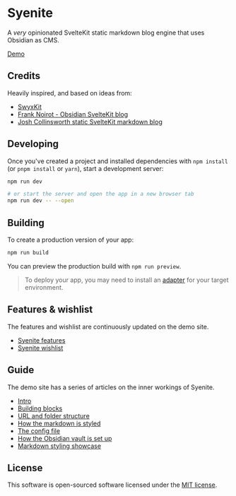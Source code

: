 # Syenite

A *very* opinionated SvelteKit static markdown blog engine that uses Obsidian as CMS.

[Demo](https://syenite.vercel.app/)

## Credits

Heavily inspired, and based on ideas from:

- [SwyxKit](https://github.com/swyxio/swyxkit)
- [Frank Noirot - Obsidian SvelteKit blog](https://github.com/franknoirot/obsidian-sveltekit-blog)
- [Josh Collinsworth static SvelteKit markdown blog](https://joshcollinsworth.com/blog/build-static-sveltekit-markdown-blog)

## Developing

Once you've created a project and installed dependencies with `npm install` (or `pnpm install` or `yarn`), start a development server:

```bash
npm run dev

# or start the server and open the app in a new browser tab
npm run dev -- --open
```

## Building

To create a production version of your app:

```bash
npm run build
```

You can preview the production build with `npm run preview`.

> To deploy your app, you may need to install an [adapter](https://kit.svelte.dev/docs/adapters) for your target environment.

## Features & wishlist

The features and wishlist are continuously updated on the demo site.

- [Syenite features](https://syenite.vercel.app/2023/09/syenite-features)
- [Syenite wishlist](https://syenite.vercel.app/2023/09/syenite-wishlist)

## Guide

The demo site has a series of articles on the inner workings of Syenite.

- [Intro](https://syenite.vercel.app/2023/09/syenite-blog-engine)
- [Building blocks](https://syenite.vercel.app/2023/09/syenite-building-blocks)
- [URL and folder structure](https://syenite.vercel.app/2023/09/url-and-folder-structure)
- [How the markdown is styled](https://syenite.vercel.app/2023/09/markdown-styling)
- [The config file](https://syenite.vercel.app/2023/09/config-file)
- [How the Obsidian vault is set up](https://syenite.vercel.app/2023/09/obsidian-vault-setup)
- [Markdown styling showcase](https://syenite.vercel.app/2023/09/markdown-showcase)

## License

This software is open-sourced software licensed under the [MIT license](https://opensource.org/licenses/MIT).
